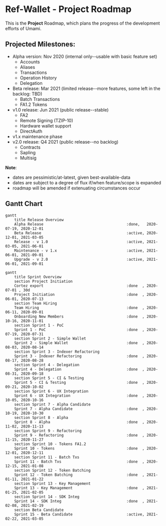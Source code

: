 # Ref-Wallet - Project Roadmap

This is the **Project** Roadmap, which plans the progress of the development efforts of Umami.

## Projected Milestones:

 * Alpha version: Nov 2020 (internal only--usable with basic feature set)
     * Accounts
     * Aliases
     * Transactions
     * Operation History
     * Delegation
 * Beta release: Mar 2021 (limited release--more features, some left in the backlog: TBD)
     * Batch Transactions
     * FA1.2 Tokens
 * v1.0 release: Jun 2021 (public release--stable)
     * FA2
     * Remote Signing (TZIP-10)
     * Hardware wallet support
     * DirectAuth
 * v1.x maintenance phase
 * v2.0 release: Q4 2021 (public release--no backlog)
     * Contracts
     * Sapling
     * Multisig

 **Note**:

  * dates are pessimistic/at-latest, given best-available-data
  * dates are subject to a degree of flux if/when feature/scope is expanded
  * roadmap will be amended if extenuating circumstances occur

## Gantt Chart

```mermaid
gantt
    title Release Overview
    Alpha Release                                     :done,   2020-07-19, 2020-12-01
    Beta Release                                      :active, 2020-12-01, 2021-03-05
    Release - v 1.0                                   :active, 2021-03-05, 2021-06-01
    Maintenance - v 1.x                               :active, 2021-06-01, 2021-09-01
    Upgrade - v 2.0                                   :active, 2021-06-01, 2021-09-01
```

```mermaid
gantt
    title Sprint Overview
    section Project Initiation
    Cortez export                                     :done  , 2020-07-01 , 30d
    Project Initiation                                :done  , 2020-06-01, 2020-07-13
    section Team Hiring
    Team Hiring                                       :done  , 2020-06-11, 2020-09-01
    Onboarding New Members                            :done  , 2020-10-16, 2020-11-01
    section Sprint 1 - PoC
    Sprint 1 - PoC                                    :done  , 2020-07-19, 2020-07-31
    section Sprint 2 - Simple Wallet
    Sprint 2 - Simple Wallet                          :done  , 2020-08-03, 2020-08-14
    section Sprint 3 - Indexer Refactoring
    Sprint 3 - Indexer Refactoring                    :done  , 2020-08-17, 2020-08-28
    section Sprint 4 - Delegation
    Sprint 4 - Delegation                             :done  , 2020-08-31, 2020-09-18
    section Sprint 5 - CI & Testing
    Sprint 5 - CI & Testing                           :done  , 2020-09-21, 2020-10-02
    section Sprint 6 - UX Integration
    Sprint 6 - UX Integration                         :done  , 2020-10-05, 2020-10-16
    section Sprint 7 - Alpha Candidate
    Sprint 7 - Alpha Candidate                        :done  , 2020-10-19, 2020-10-30
    section Sprint 8 - Alpha
    Sprint 8 - Alpha                                  :done  , 2020-11-02, 2020-11-13
    section Sprint 9 - Refactoring
    Sprint 9 - Refactoring                            :done  , 2020-11-15, 2020-11-27
    section Sprint 10 - Tokens FA1.2
    Sprint 10 - Tokens                                :done  , 2020-12-01, 2020-12-11
    section Sprint 11 - Batch Txs
    Sprint 11 - Batch Txs                             :done  , 2020-12-15, 2021-01-08
    section Sprint 12 - Token Batching
    Sprint 12 - Token Batching                        :done  , 2021-01-11, 2021-01-22
    section Sprint 13 - Key Management
    Sprint 13 - Key Management                        :done  , 2021-01-25, 2021-02-05
    section Sprint 14 - SDK Integ
    Sprint 14 - SDK Integ                             :done  , 2021-02-08, 2021-02-19
    section Beta Candidate
    Sprint 15 - Beta Candidate                        :active, 2021-02-22, 2021-03-05
```

